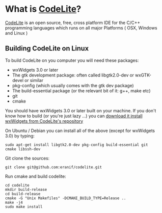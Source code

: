 What is [CodeLite]?
====

[CodeLite] is an open source, free, cross platform IDE for the C/C++ programming languages which runs on all major Platforms ( OSX, Windows and Linux )

Building CodeLite on Linux
----

To build CodeLite on you computer you will need these packages:

 - wxWidgets 3.0 or later
 - The gtk development package: often called libgtk2.0-dev or wxGTK-devel or similar
 - pkg-config (which usually comes with the gtk dev package)
 - The build-essential package (or the relevant bit of it: g++, make etc)
 - git
 - cmake

You should have wxWidgets 3.0 or later built on your machine. If you don't know how to build (or you're just lazy ...) you can [download it install wxWidgets from CodeLite's repository]


On Ubuntu / Debian you can install all of the above (except for wxWidgets 3.0) by typing:

    sudo apt-get install libgtk2.0-dev pkg-config build-essential git cmake libssh-dev

Git clone the sources:

    git clone git@github.com:eranif/codelite.git

Run cmake and build codelite:

    cd codelite
    mkdir build-release
    cd build-release
    cmake -G "Unix Makefiles" -DCMAKE_BUILD_TYPE=Release ..
    make -j4
    sudo make install


[CodeLite]: http://codelite.org
[download it install wxWidgets from CodeLite's repository]: http://www.codelite.org/LiteEditor/WxWidgets30Binaries
